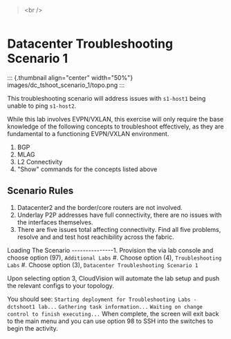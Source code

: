 > \<br /\>

```{=html}
```
# Datacenter Troubleshooting Scenario 1

::: {.thumbnail align="center" width="50%"}
images/dc_tshoot_scenario_1/topo.png
:::

This troubleshooting scenario will address issues with `s1-host1` being
unable to ping `s1-host2`.

While this lab involves EVPN/VXLAN, this exercise will only require the
base knowledge of the following concepts to troubleshoot effectively, as
they are fundamental to a functioning EVPN/VXLAN environment.

1.  BGP
2.  MLAG
3.  L2 Connectivity
4.  \"Show\" commands for the concepts listed above

## Scenario Rules

1.  Datacenter2 and the border/core routers are not involved.
2.  Underlay P2P addresses have full connectivity, there are no issues
    with the interfaces themselves.
3.  There are five issues total affecting connectivity. Find all five
    problems, resolve and and test host reachibility across the fabric.

Loading The Scenario \-\-\-\-\-\-\-\-\-\-\-\-\-\--1. Provision the via
lab console and choose option (97), `Additional Labs` #. Choose option
(4), `Troubleshooting Labs` #. Choose option (3),
`Datacenter Troubleshooting Scenario 1`

Upon selecting option 3, CloudVision will automate the lab setup and
push the relevant configs to your topology.

You should see:
`Starting deployment for Troubleshooting Labs - dctshoot1 lab...`
`Gathering task information...`
`Waiting on change control to finish executing...` When complete, the
screen will exit back to the main menu and you can use option 98 to SSH
into the switches to begin the activity.
